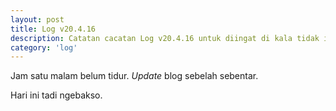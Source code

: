 ```yaml
---
layout: post
title: Log v20.4.16
description: Catatan cacatan Log v20.4.16 untuk diingat di kala tidak ingat sekaligus sengaja tidak ingat agar kembali mengingat.
category: 'log'
---
```


Jam satu malam belum tidur. *Update* blog sebelah sebentar.

Hari ini tadi ngebakso.
